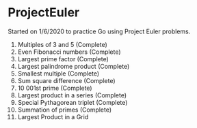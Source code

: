 # ProjectEuler
Started on 1/6/2020 to practice Go using Project Euler problems. 

1. Multiples of 3 and 5 (Complete)
2. Even Fibonacci numbers (Complete)
3. Largest prime factor (Complete)
4. Largest palindrome product (Complete)
5. Smallest multiple (Complete)
6. Sum square difference (Complete)
7. 10 001st prime (Complete)
8. Largest product in a series (Complete)
9. Special Pythagorean triplet (Complete)
10. Summation of primes (Complete)
11. Largest Product in a Grid
